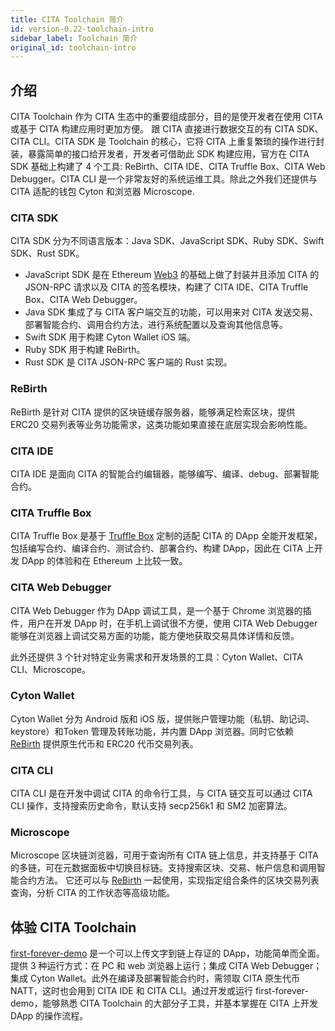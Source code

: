 ```yaml
---
title: CITA Toolchain 简介
id: version-0.22-toolchain-intro
sidebar_label: Toolchain 简介
original_id: toolchain-intro
---
```

## 介绍

CITA Toolchain 作为 CITA 生态中的重要组成部分，目的是使开发者在使用 CITA 或基于 CITA 构建应用时更加方便。 跟 CITA 直接进行数据交互的有 CITA SDK、CITA CLI。CITA SDK 是 Toolchain 的核心，它将 CITA 上重复繁琐的操作进行封装，暴露简单的接口给开发者，开发者可借助此 SDK 构建应用，官方在 CITA SDK 基础上构建了 4 个工具: ReBirth、CITA IDE、CITA Truffle Box、CITA Web Debugger。CITA CLI 是一个非常友好的系统运维工具。除此之外我们还提供与 CITA 适配的钱包 Cyton 和浏览器 Microscope.

### CITA SDK

CITA SDK 分为不同语言版本：Java SDK、JavaScript SDK、Ruby SDK、Swift SDK、Rust SDK。

* JavaScript SDK 是在 Ethereum [Web3](https://github.com/ethereum/web3.js/) 的基础上做了封装并且添加 CITA 的 JSON-RPC 请求以及 CITA 的签名模块，构建了 CITA IDE、CITA Truffle Box、CITA Web Debugger。
* Java SDK 集成了与 CITA 客户端交互的功能，可以用来对 CITA 发送交易、部署智能合约、调用合约方法，进行系统配置以及查询其他信息等。
* Swift SDK 用于构建 Cyton Wallet iOS 端。
* Ruby SDK 用于构建 ReBirth。
* Rust SDK 是 CITA JSON-RPC 客户端的 Rust 实现。

### ReBirth

ReBirth 是针对 CITA 提供的区块链缓存服务器，能够满足检索区块，提供 ERC20 交易列表等业务功能需求，这类功能如果直接在底层实现会影响性能。

### CITA IDE

CITA IDE 是面向 CITA 的智能合约编辑器，能够编写、编译、debug、部署智能合约。

### CITA Truffle Box

CITA Truffle Box 是基于 [Truffle Box](https://github.com/truffle-box) 定制的适配 CITA 的 DApp 全能开发框架，包括编写合约、编译合约、测试合约、部署合约、构建 DApp，因此在 CITA 上开发 DApp 的体验和在 Ethereum 上比较一致。

### CITA Web Debugger

CITA Web Debugger 作为 DApp 调试工具，是一个基于 Chrome 浏览器的插件，用户在开发 DApp 时，在手机上调试很不方便，使用 CITA Web Debugger 能够在浏览器上调试交易方面的功能，能方便地获取交易具体详情和反馈。

此外还提供 3 个针对特定业务需求和开发场景的工具：Cyton Wallet、CITA CLI、Microscope。

### Cyton Wallet

Cyton Wallet 分为 Android 版和 iOS 版，提供账户管理功能（私钥、助记词、keystore）和Token 管理及转账功能，并内置 DApp 浏览器。同时它依赖 [ReBirth](https://github.com/cryptape/re-birth) 提供原生代币和 ERC20 代币交易列表。

### CITA CLI

CITA CLI 是在开发中调试 CITA 的命令行工具，与 CITA 链交互可以通过 CITA CLI 操作，支持搜索历史命令，默认支持 secp256k1 和 SM2 加密算法。

### Microscope

Microscope 区块链浏览器，可用于查询所有 CITA 链上信息，并支持基于 CITA 的多链，可在元数据面板中切换目标链。支持搜索区块、交易、帐户信息和调用智能合约方法。 它还可以与 [ReBirth](https://github.com/cryptape/re-birth) 一起使用，实现指定组合条件的区块交易列表查询，分析 CITA 的工作状态等高级功能。

## 体验 CITA Toolchain

[first-forever-demo](https://github.com/cryptape/first-forever-demo) 是一个可以上传文字到链上存证的 DApp，功能简单而全面。提供 3 种运行方式：在 PC 和 web 浏览器上运行；集成 CITA Web Debugger；集成 Cyton Wallet。此外在编译及部署智能合约时，需领取 CITA 原生代币 NATT，这时也会用到 CITA IDE 和 CITA CLI。通过开发或运行 first-forever-demo，能够熟悉 CITA Toolchain 的大部分子工具，并基本掌握在 CITA 上开发 DApp 的操作流程。